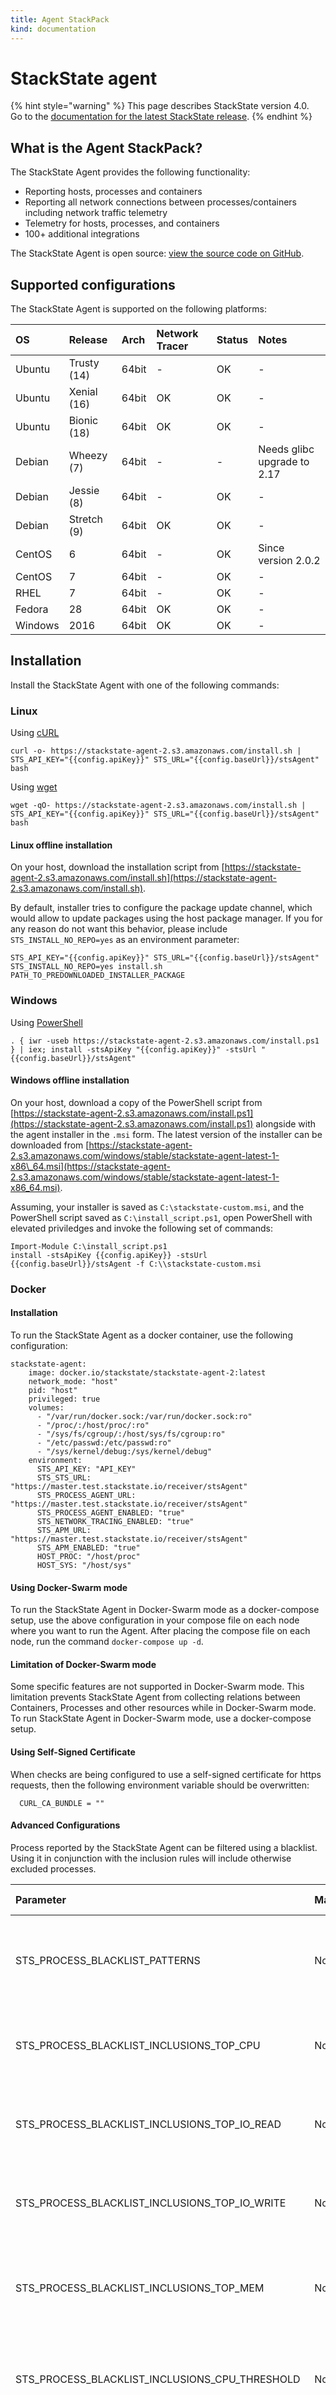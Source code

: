 ```yaml
---
title: Agent StackPack
kind: documentation
---
```


# StackState agent

{% hint style="warning" %}
This page describes StackState version 4.0.<br />Go to the [documentation for the latest StackState release](https://docs.stackstate.com/).
{% endhint %}

## What is the Agent StackPack?

The StackState Agent provides the following functionality:

* Reporting hosts, processes and containers
* Reporting all network connections between processes/containers including network traffic telemetry
* Telemetry for hosts, processes, and containers
* 100+ additional integrations

The StackState Agent is open source: [view the source code on GitHub](https://github.com/StackVista/stackstate-agent).

## Supported configurations

The StackState Agent is supported on the following platforms:

| OS | Release | Arch | Network Tracer | Status | Notes |
| :--- | :--- | :--- | :--- | :--- | :--- |
| Ubuntu | Trusty \(14\) | 64bit | - | OK | - |
| Ubuntu | Xenial \(16\) | 64bit | OK | OK | - |
| Ubuntu | Bionic \(18\) | 64bit | OK | OK | - |
| Debian | Wheezy \(7\) | 64bit | - | - | Needs glibc upgrade to 2.17 |
| Debian | Jessie \(8\) | 64bit | - | OK | - |
| Debian | Stretch \(9\) | 64bit | OK | OK | - |
| CentOS | 6 | 64bit | - | OK | Since version 2.0.2 |
| CentOS | 7 | 64bit | - | OK | - |
| RHEL | 7 | 64bit | - | OK | - |
| Fedora | 28 | 64bit | OK | OK | - |
| Windows | 2016 | 64bit | OK | OK | - |

## Installation

Install the StackState Agent with one of the following commands:

### Linux

Using [cURL](https://curl.haxx.se)

```text
curl -o- https://stackstate-agent-2.s3.amazonaws.com/install.sh | STS_API_KEY="{{config.apiKey}}" STS_URL="{{config.baseUrl}}/stsAgent" bash
```

Using [wget](https://www.gnu.org/software/wget/)

```text
wget -qO- https://stackstate-agent-2.s3.amazonaws.com/install.sh | STS_API_KEY="{{config.apiKey}}" STS_URL="{{config.baseUrl}}/stsAgent" bash
```

#### Linux offline installation

On your host, download the installation script from [https://stackstate-agent-2.s3.amazonaws.com/install.sh](https://stackstate-agent-2.s3.amazonaws.com/install.sh).

By default, installer tries to configure the package update channel, which would allow to update packages using the host package manager. If you for any reason do not want this behavior, please include `STS_INSTALL_NO_REPO=yes` as an environment parameter:

```text
STS_API_KEY="{{config.apiKey}}" STS_URL="{{config.baseUrl}}/stsAgent" STS_INSTALL_NO_REPO=yes install.sh PATH_TO_PREDOWNLOADED_INSTALLER_PACKAGE
```

### Windows

Using [PowerShell](https://docs.microsoft.com/en-us/powershell/scripting/install/installing-windows-powershell?view=powershell-6)

```text
. { iwr -useb https://stackstate-agent-2.s3.amazonaws.com/install.ps1 } | iex; install -stsApiKey "{{config.apiKey}}" -stsUrl "{{config.baseUrl}}/stsAgent"
```

#### Windows offline installation

On your host, download a copy of the PowerShell script from [https://stackstate-agent-2.s3.amazonaws.com/install.ps1](https://stackstate-agent-2.s3.amazonaws.com/install.ps1) alongside with the agent installer in the `.msi` form. The latest version of the installer can be downloaded from [https://stackstate-agent-2.s3.amazonaws.com/windows/stable/stackstate-agent-latest-1-x86\_64.msi](https://stackstate-agent-2.s3.amazonaws.com/windows/stable/stackstate-agent-latest-1-x86_64.msi).

Assuming, your installer is saved as `C:\stackstate-custom.msi`, and the PowerShell script saved as `C:\install_script.ps1`, open PowerShell with elevated priviledges and invoke the following set of commands:

```text
Import-Module C:\install_script.ps1
install -stsApiKey {{config.apiKey}} -stsUrl {{config.baseUrl}}/stsAgent -f C:\\stackstate-custom.msi
```

### Docker

#### Installation

To run the StackState Agent as a docker container, use the following configuration:

```text
stackstate-agent:
    image: docker.io/stackstate/stackstate-agent-2:latest
    network_mode: "host"
    pid: "host"
    privileged: true
    volumes:
      - "/var/run/docker.sock:/var/run/docker.sock:ro"
      - "/proc/:/host/proc/:ro"
      - "/sys/fs/cgroup/:/host/sys/fs/cgroup:ro"
      - "/etc/passwd:/etc/passwd:ro"
      - "/sys/kernel/debug:/sys/kernel/debug"
    environment:
      STS_API_KEY: "API_KEY"
      STS_STS_URL: "https://master.test.stackstate.io/receiver/stsAgent"
      STS_PROCESS_AGENT_URL: "https://master.test.stackstate.io/receiver/stsAgent"
      STS_PROCESS_AGENT_ENABLED: "true"
      STS_NETWORK_TRACING_ENABLED: "true"
      STS_APM_URL: "https://master.test.stackstate.io/receiver/stsAgent"
      STS_APM_ENABLED: "true"
      HOST_PROC: "/host/proc"
      HOST_SYS: "/host/sys"
```

#### Using Docker-Swarm mode

To run the StackState Agent in Docker-Swarm mode as a docker-compose setup, use the above configuration in your compose file on each node where you want to run the Agent. After placing the compose file on each node, run the command `docker-compose up -d`.

#### Limitation of Docker-Swarm mode

Some specific features are not supported in Docker-Swarm mode. This limitation prevents StackState Agent from collecting relations between Containers, Processes and other resources while in Docker-Swarm mode. To run StackState Agent in Docker-Swarm mode, use a docker-compose setup.

#### Using Self-Signed Certificate

When checks are being configured to use a self-signed certificate for https requests, then the following environment variable should be overwritten:

```text
  CURL_CA_BUNDLE = ""
```

####  Advanced Configurations

Process reported by the StackState Agent can be filtered using a blacklist. Using it in conjunction with the inclusion rules will include otherwise excluded processes.

| Parameter | Mandatory | Default Value | Description |
| :--- | :--- | :--- | :--- |
| STS\_PROCESS\_BLACKLIST\_PATTERNS | No | [See  Github](https://github.com/StackVista/stackstate-process-agent/blob/master/config/config_nix.go) | A list of regex patterns that will exclude a process if matched |
| STS\_PROCESS\_BLACKLIST\_INCLUSIONS\_TOP\_CPU | No | 0 | Number of processes to report that have a high CPU usage |
| STS\_PROCESS\_BLACKLIST\_INCLUSIONS\_TOP\_IO\_READ | No | 0 | Number of processes to report that have a high IO read usage |
| STS\_PROCESS\_BLACKLIST\_INCLUSIONS\_TOP\_IO\_WRITE | No | 0 | Number of processes to report that have a high IO write usage |
| STS\_PROCESS\_BLACKLIST\_INCLUSIONS\_TOP\_MEM | No | 0 | Number of processes to report that have a high Memory usage |
| STS\_PROCESS\_BLACKLIST\_INCLUSIONS\_CPU\_THRESHOLD | No |  | Threshold that enables the reporting of high CPU usage processes |
| STS\_PROCESS\_BLACKLIST\_INCLUSIONS\_MEM\_THRESHOLD | No |  | Threshold that enables the reporting of high Memory usage processes |

Certain features of the agent can be turned off if not needed:

| Parameter | Mandatory | Default Value | Description |
| :--- | :--- | :--- | :--- |
| STS\_PROCESS\_AGENT\_ENABLED | No | True | Whenever process agent should be enabled |
| STS\_APM\_ENABLED | No | True | Whenever trace agent should be enabled |
| STS\_NETWORK\_TRACING\_ENABLED | No | True | Whenever network tracer should be enabled |

#### Troubleshooting

To troubleshoot the StackState Agent container, set the logging level to `debug` using the `STS_LOG_LEVEL` environment variable:

```text
STS_LOG_LEVEL: "DEBUG"
```

## Configuration

#### Linux

The configuration file for the StackState Agent is located at `/etc/stackstate-agent/stackstate.yaml`

Configuration files for integrations are located in `/etc/stackstate-agent/conf.d/`

#### Windows

The configuration file for the StackState Agent is located at `C:\ProgramData\StackState\stackstate.yaml`

Configuration files for integrations are located in `C:\ProgramData\StackState\conf.d`

## Troubleshooting

Try running the info command to see the state of the StackState Agent.

#### Linux

Logs for the subsystems are in the following files:

```text
/var/log/stackstate-agent/agent.log
/var/log/stackstate-agent/process-agent.log
```

#### Windows

Logs for the subsystems are in the following files:

```text
﻿C:\ProgramData\StackState\logs\agent.log
﻿C:\ProgramData\StackState\logs\process-agent.log
```

## Starting and Stopping the StackState Agent

#### Linux

To manually start the StackState Agent:

```text
sudo service stackstate-agent start
```

To stop the StackState Agent:

```text
sudo service stackstate-agent stop
```

To restart the StackState Agent and to reload the configuration files:

```text
sudo service stackstate-agent restart
```

#### Windows

Following commands require elevated privileges:

* Manually start the StackState Agent with CMD:

  ```text
  "C:\Program Files\StackState\StackState Agent\embedded\agent.exe" start-service
  ```

* Manually start the StackState Agent with PowerShell:

  ```text
  & "C:\Program Files\StackState\StackState Agent\embedded\agent.exe" start-service
  ```

* Manually stop the StackState Agent with CMD:

  ```text
  "C:\Program Files\StackState\StackState Agent\embedded\agent.exe" stopservice
  ```

* Manually stop the StackState Agent with PowerShell:

  ```text
  & "C:\Program Files\StackState\StackState Agent\embedded\agent.exe" stopservice
  ```

* Manually restart StackState Agent and to reload configuration files with CMD:

  ```text
  "C:\Program Files\StackState\StackState Agent\embedded\agent.exe" restart-service
  ```

* Manually restart StackState Agent and to reload configuration files with PowerShell:

  ```text
  & "C:\Program Files\StackState\StackState Agent\embedded\agent.exe" restart-service
  ```

Below commands need to be invoked from `"C:\Program Files\StackState\StackState Agent\embedded"` directory.

To manually start the StackState Agent:

```text
"./agent.exe start-service"
```

To stop the StackState Agent:

```text
"./agent.exe stopservice"
```

To restart the StackState Agent and to reload the configuration files:

```text
"./agent.exe restart-service"
```

## Status and Information

#### Linux

To check if the StackState Agent is running and receive information about the Agent's state:

```text
sudo service stackstate-agent status
```

Tracebacks for errors can be retrieved by setting the -v flag:

```text
sudo service stackstate-agent status -v
```

#### Windows

To check if the StackState Agent is running and receive information about the Agent's state:

```text
"./agent.exe status"
```

